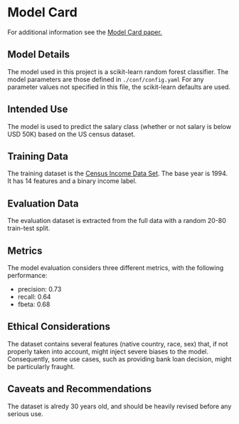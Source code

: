 # Model Card

For additional information see the [Model Card paper.](https://arxiv.org/pdf/1810.03993.pdf)

## Model Details

The model used in this project is a scikit-learn random forest classifier.
The model parameters are those defined in `./conf/config.yaml` For any parameter
values not specified in this file, the scikit-learn defaults are used.

## Intended Use

The model is used to predict the salary class (whether or not salary is below USD 50K) based on the US census dataset.

## Training Data

The training dataset is the [Census Income Data Set](https://archive.ics.uci.edu/ml/datasets/census+income). The base year is 1994. It has 14 features and a binary income label.

## Evaluation Data
The evaluation dataset is extracted from the full data with a random 20-80 train-test split.

## Metrics
The model evaluation considers three different metrics, with the following performance:

- precision: 0.73
- recall: 0.64
- fbeta: 0.68

## Ethical Considerations

The dataset contains several features (native country, race, sex) that, if not properly taken into account, might inject severe biases to the model. Consequently, some use cases, such as providing bank loan decision, might be particularly fraught.

## Caveats and Recommendations

The dataset is alredy 30 years old, and should be heavily revised before any serious use.